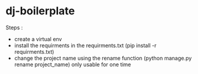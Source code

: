 # dj-boilerplate

Steps :

- create a virtual env
- install the requirments in the requirments.txt (pip install -r requirments.txt)
- change the project name using the rename function (python manage.py rename project_name) only usable for one time
